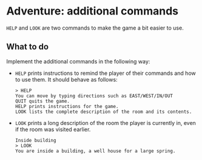 # Adventure: additional commands

`HELP` and `LOOK` are two commands to make the game a bit easier to use.


## What to do

Implement the additional commands in the following way:

-   `HELP` prints instructions to remind the player of their commands and how to use them. It should behave as follows:

		> HELP
		You can move by typing directions such as EAST/WEST/IN/OUT
		QUIT quits the game.
		HELP prints instructions for the game.
		LOOK lists the complete description of the room and its contents.

-   `LOOK` prints a long description of the room the player is currently in, even if the room was visited earlier.

		Inside building
		> LOOK
		You are inside a building, a well house for a large spring.

